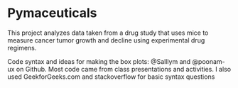 # Pymaceuticals

This project analyzes data taken from a drug study that uses mice to measure cancer tumor growth and decline using experimental drug regimens.

Code syntax and ideas for making the box plots: @Salllym and @poonam-ux on Github.
Most code came from class presentations and activities. I also used GeekforGeeks.com and stackoverflow for basic syntax questions
